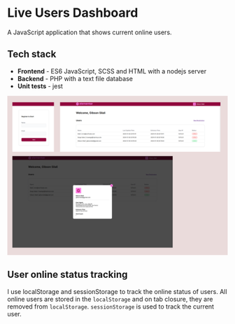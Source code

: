 # Live Users Dashboard

A JavaScript application that shows current online users.

## Tech stack

- **Frontend** - ES6 JavaScript, SCSS and HTML with a nodejs server
- **Backend** - PHP with a text file database
- **Unit tests** - jest

![Screenshot](./screenshots.png "Screenshot")

## User online status tracking

I use localStorage and sessionStorage to track the online status of users.
All online users are stored in the `localStorage` and on tab closure, they are removed from `localStorage`.
`sessionStorage` is used to track the current user.
